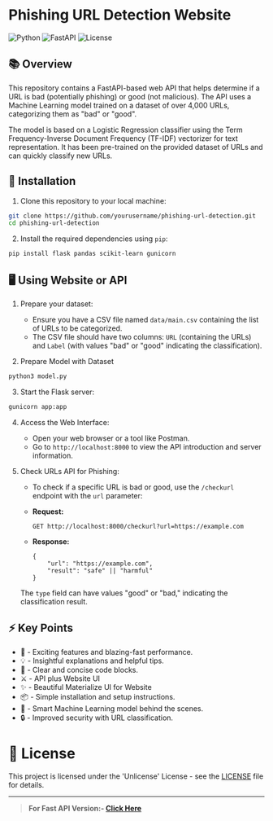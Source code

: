 # **Phishing URL Detection Website**

![Python](https://img.shields.io/badge/Python-3.8%2B-blue.svg)
![FastAPI](https://img.shields.io/badge/Flask-2.1%2B-red.svg)
![License](https://img.shields.io/github/license/ArnavK-09/phishing-detection)

## 📚 Overview

This repository contains a FastAPI-based web API that helps determine if a URL is bad (potentially phishing) or good (not malicious). The API uses a Machine Learning model trained on a dataset of over 4,000 URLs, categorizing them as "bad" or "good".

The model is based on a Logistic Regression classifier using the Term Frequency-Inverse Document Frequency (TF-IDF) vectorizer for text representation. It has been pre-trained on the provided dataset of URLs and can quickly classify new URLs.

## 🚚 Installation

1. Clone this repository to your local machine:

```bash
git clone https://github.com/yourusername/phishing-url-detection.git
cd phishing-url-detection
```

2. Install the required dependencies using `pip`:

```bash
pip install flask pandas scikit-learn gunicorn
```


## 🖥️ Using Website or API

1. Prepare your dataset:
   - Ensure you have a CSV file named `data/main.csv` containing the list of URLs to be categorized.
   - The CSV file should have two columns: `URL` (containing the URLs) and `Label` (with values "bad" or "good" indicating the classification).

2. Prepare Model with Dataset

```bash
python3 model.py
````

3. Start the Flask server:

```bash
gunicorn app:app 
```

4. Access the Web Interface:
   - Open your web browser or a tool like Postman.
   - Go to `http://localhost:8000` to view the API introduction and server information.

5. Check URLs API for Phishing:

   - To check if a specific URL is bad or good, use the `/checkurl` endpoint with the `url` parameter:

   - **Request:**

     ```
     GET http://localhost:8000/checkurl?url=https://example.com
     ```

   - **Response:**

     ```
     {
         "url": "https://example.com",
         "result": "safe" || "harmful"
     }
     ```

   The `type` field can have values "good" or "bad," indicating the classification result.

## ⚡ Key Points

- 🚀 - Exciting features and blazing-fast performance.
- 💡 - Insightful explanations and helpful tips.
- 📝 - Clear and concise code blocks.
- ⚔️ - API plus Website UI
- ✨ - Beautiful Materialize UI for Website
- 📦 - Simple installation and setup instructions.
- 🤖 - Smart Machine Learning model behind the scenes.
- 🔒 - Improved security with URL classification.

# 📃 License

This project is licensed under the 'Unlicense' License - see the [LICENSE](LICENSE) file for details.

---

> **For Fast API Version:- [Click Here](https://github.com/ArnavK-09/phishing-detection/tree/with/fastapi)**